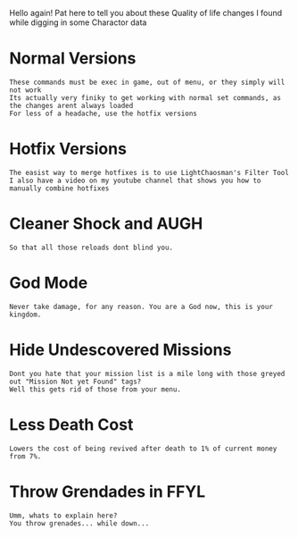  Hello again! Pat here to tell you about these Quality of life changes I found while digging in some Charactor data
 
 
  # Normal Versions

    These commands must be exec in game, out of menu, or they simply will not work
    Its actually very finiky to get working with normal set commands, as the changes arent always loaded
    For less of a headache, use the hotfix versions
 
  # Hotfix Versions

    The easist way to merge hotfixes is to use LightChaosman's Filter Tool
    I also have a video on my youtube channel that shows you how to manually combine hotfixes
    
 # Cleaner Shock and AUGH

    So that all those reloads dont blind you.
    
 # God Mode

    Never take damage, for any reason. You are a God now, this is your kingdom.

   # Hide Undescovered Missions

    Dont you hate that your mission list is a mile long with those greyed out "Mission Not yet Found" tags?
    Well this gets rid of those from your menu.

  # Less Death Cost

    Lowers the cost of being revived after death to 1% of current money from 7%.
    

  # Throw Grendades in FFYL

    Umm, whats to explain here?
    You throw grenades... while down...

